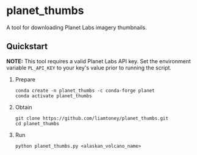 # planet_thumbs

A tool for downloading Planet Labs imagery thumbnails.

## Quickstart

**NOTE:** This tool requires a valid Planet Labs API key. Set the environment
variable `PL_API_KEY` to your key's value prior to running the script.

1. Prepare
   ```
   conda create -n planet_thumbs -c conda-forge planet
   conda activate planet_thumbs
   ```

2. Obtain
   ```
   git clone https://github.com/liamtoney/planet_thumbs.git
   cd planet_thumbs
   ```

3. Run
   ```
   python planet_thumbs.py <alaskan_volcano_name>
   ```
